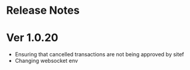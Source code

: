 # Release Notes  

# Ver 1.0.20

- Ensuring that cancelled transactions are not being approved by sitef
- Changing websocket env